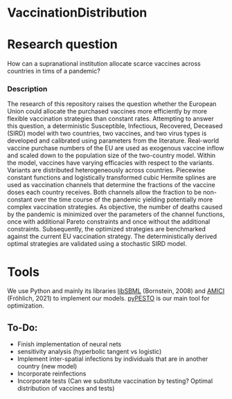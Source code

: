 # VaccinationDistribution

# Research question

How can a supranational institution allocate scarce vaccines across countries in tims of a pandemic?


### Description
The research of this repository raises the question whether the European Union could allocate the purchased vaccines more efficiently by more flexible vaccination strategies than constant rates. Attempting to answer this question, a deterministic Susceptible, Infectious, Recovered, Deceased (SIRD) model with two countries, two vaccines, and two virus types is developed and calibrated using parameters from the literature. Real-world vaccine purchase numbers of the EU are used as exogenous vaccine inflow and scaled down to the population size of the two-country model. Within the model, vaccines have varying efficacies with respect to the variants. Variants are distributed heterogeneously across countries. Piecewise constant functions and logistically transformed cubic Hermite splines are used as vaccination channels that determine the fractions of the vaccine doses each country receives. Both channels allow the fraction to be non-constant over the time course of the pandemic yielding potentially more complex vaccination strategies. As objective, the number of deaths caused by the pandemic is minimized over the parameters of the channel functions, once with additional Pareto constraints and once without the additional constraints. Subsequently, the optimized strategies are benchmarked against the current EU vaccination strategy. The deterministically derived optimal strategies are validated using a stochastic SIRD model.

# Tools

We use Python and mainly its libraries [libSBML](http://sbml.org/Main_Page) (Bornstein, 2008) and [AMICI](https://amici.readthedocs.io/en/latest/) (Fröhlich, 2021) to implement our models. [pyPESTO](https://pypesto.readthedocs.io/en/latest/) is our main tool for optimization.

## To-Do:
- Finish implementation of neural nets
- sensitivity analysis (hyperbolic tangent vs logistic)
- Implement inter-spatial infections by individuals that are in another country (new model)
- Incorporate reinfections
- Incorporate tests (Can we substitute vaccination by testing? Optimal distribution of vaccines and tests)
